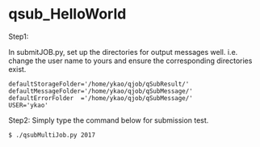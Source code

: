 # qsub_HelloWorld
Step1:

In submitJOB.py, set up the directories for output messages well.
i.e. change the user name to yours and ensure the corresponding directories exist.

```
defaultStorageFolder='/home/ykao/qjob/qSubResult/'
defaultMessageFolder='/home/ykao/qjob/qSubMessage/'
defaultErrorFolder  ='/home/ykao/qjob/qSubMessage/'
USER='ykao'
```

Step2:
Simply type the command below for submission test.
```
$ ./qsubMultiJob.py 2017
```
